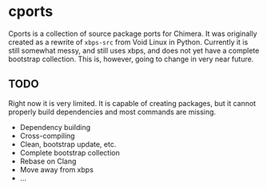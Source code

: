 # cports

Cports is a collection of source package ports for Chimera. It was originally
created as a rewrite of `xbps-src` from Void Linux in Python. Currently it is
still somewhat messy, and still uses xbps, and does not yet have a complete
bootstrap collection. This is, however, going to change in very near future.

## TODO

Right now it is very limited. It is capable of creating packages, but it cannot
properly build dependencies and most commands are missing.

* Dependency building
* Cross-compiling
* Clean, bootstrap update, etc.
* Complete bootstrap collection
* Rebase on Clang
* Move away from xbps
* ...
